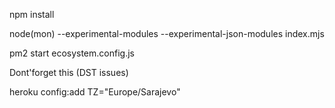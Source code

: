npm install

node(mon) --experimental-modules --experimental-json-modules index.mjs

pm2 start ecosystem.config.js

Dont'forget this (DST issues)

heroku config:add TZ="Europe/Sarajevo"
